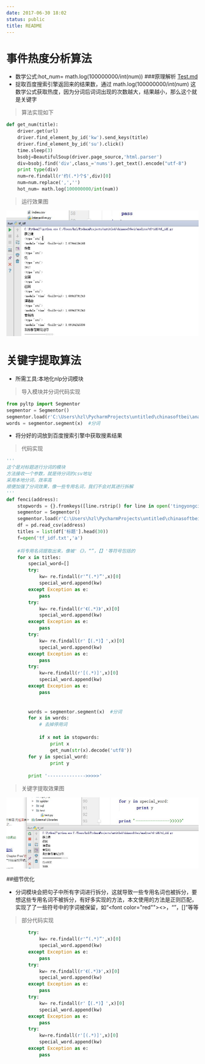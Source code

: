 ```yaml
---
date: 2017-06-30 18:02
status: public
title: README
---
```


# 事件热度分析算法
- 数学公式:hot_num= math.log(100000000/int(num))
###原理解析
[Test.md](/test/studygit/Test.md)
- 捉取百度搜索引擎返回来的结果数，通过 math.log(100000000/int(num) 这数学公式获取热度，因为分词后词词出现的次数越大，结果越小，那么这个就是关键字
> 算法实现如下
```python
def get_num(title):
    driver.get(url)
    driver.find_element_by_id('kw').send_keys(title)
    driver.find_element_by_id('su').click()
    time.sleep(3)
    bsobj=BeautifulSoup(driver.page_source,'html.parser')
    div=bsobj.find('div',class_='nums').get_text().encode("utf-8")
    print type(div)
    num=re.findall(r'约(.*)个$',div)[0]
    num=num.replace(',','')
    hot_num= math.log(100000000/int(num)) 
```
> 运行效果图

![](./_image/QQ截图20170616150707.jpg)

# 关键字提取算法
- 所需工具:本地化nlp分词模块
> 导入模块并分词代码实现
```python 
from pyltp import Segmentor
segmentor = Segmentor()
segmentor.load(r'C:\Users\hzl\PycharmProjects\untitled\chinasoftbei\analyse\ltp_data\cws.model')  # 分句模型
words = segmentor.segment(x)  #分词
```
- 将分好的词放到百度搜索引擎中获取搜素结果
> 代码实现
```python
'''
这个是对标题进行分词的模块
方法接收一个参数，就是待分词的csv地址
采用本地分词，效率高
顺便加强了分词效果，像一些专用名词，我们不会对其进行拆解
'''
def fenci(address):
    stopwords = {}.fromkeys([line.rstrip() for line in open('tingyongci')])  # 去掉停用词
    segmentor = Segmentor()
    segmentor.load(r'C:\Users\hzl\PycharmProjects\untitled\chinasoftbei\analyse\ltp_data\cws.model')  # 分句模型
    df = pd.read_csv(address)
    titles = list(df['标题'].head(30))
    f=open('tf_idf.txt','a')

    #将专用名词提取出来，像被'《》，“”，【】'等符号包括的
    for x in titles:
        special_word=[]
        try:
            kw= re.findall(r'“(.*)”',x)[0]
            special_word.append(kw)
        except Exception as e:
            pass
        try:
            kw= re.findall(r'《(.*)》',x)[0]
            special_word.append(kw)
        except Exception as e:
            pass
        try:
            kw= re.findall(r'【(.*)】',x)[0]
            special_word.append(kw)
        except Exception as e:
            pass
        try:
            kw=re.findall(r'[(.*)]',x)[0]
            special_word.append(kw)
        except Exception as e:
            pass


        words = segmentor.segment(x)  #分词
        for x in words:
            # 去掉停用词

            if x not in stopwords:
                print x
                get_num(str(x).decode('utf8'))
        for y in special_word:
                print y

        print '-------------->>>>>'
```
> 关键字提取效果图

![](./_image/QQ截图20170616164932.jpg)

##细节优化
- 分词模块会把句子中所有字词进行拆分，这就导致一些专用名词也被拆分，要想这些专用名词不被拆分，有好多实现的方法，本文使用的方法是正则匹配，实现了了一些符号中的字词被保留，如“<font color="red""><>，“”，[]</font>”等等
> 部分代码实现
```python
        try:
            kw= re.findall(r'“(.*)”',x)[0]
            special_word.append(kw)
        except Exception as e:
            pass
        try:
            kw= re.findall(r'《(.*)》',x)[0]
            special_word.append(kw)
        except Exception as e:
            pass
        try:
            kw= re.findall(r'【(.*)】',x)[0]
            special_word.append(kw)
        except Exception as e:
            pass
        try:
            kw=re.findall(r'[(.*)]',x)[0]
            special_word.append(kw)
        except Exception as e:
            pass
```